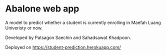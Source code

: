 # Abalone web app

A model to predict whether a student is currently enrolling in Maefah Luang Univeristy or now.

Developed by Patsagon Saechin and Sahadsawat Khadpoon.

Deployed on https://student-prediction.herokuapp.com/
